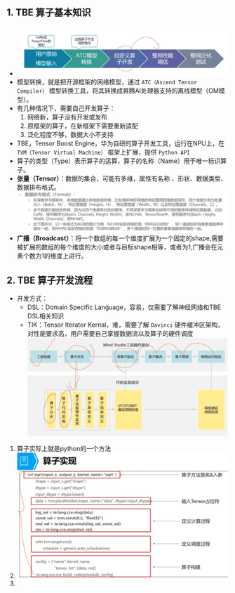 ## 1. TBE 算子基本知识
- ![](../../../pics/shengteng_suanzi_1.jpg)
- 模型转换，就是把开源框架的网络模型，通过 `ATC（Ascend Tensor Compiler）` 模型转换工具，将其转换成昇腾AI处理器支持的离线模型（OM模型）。 
- 有几种情况下，需要自己开发算子：
  1. 网络新，算子没有开发或发布
  2. 原框架的算子，在新框架下需要重新适配
  3. 泛化程度不够，数据大小不支持
- TBE，Tensor Boost Engine，华为自研的算子开发工具，运行在NPU上，在 `TVM（Tensor Virtual Machine）` 框架上扩展，提供 `Python API`
- 算子的类型（Type）表示算子的运算，算子的名称（Name）用于唯一标识算子。
- **张量（Tensor）**：数据的集合，可能有多维，属性有名称
、形状、数据类型、数据排布格式。![](../../../pics/zhangliang_format_1.jpg)
 - **广播（Broadcast）**：将一个数组的每一个维度扩展为一个固定的shape,需要被扩展的数组的每个维度的大小或者与目标shape相等，或者为1,广播会在元素个数为1的维度上进行。

## 2. TBE 算子开发流程
- 开发方式：
	- DSL：Domain Specific Language，容易，仅需要了解神经网络和TBE DSL相关知识
	- TIK：Tensor Iterator Kernal，难，需要了解 `Davinci` 硬件缓冲区架构，对性能要求高，用户需要自己掌握数据流以及算子的硬件调度
![](../../../pics/TBE_suanzi_1.jpg)
1. 算子实际上就是python的一个方法
2. ![](../../../pics/suanzi_shixian_1.jpg)
3. 
